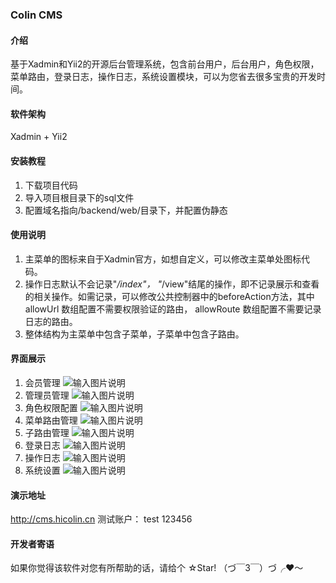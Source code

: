 ### Colin CMS

#### 介绍
基于Xadmin和Yii2的开源后台管理系统，包含前台用户，后台用户，角色权限，菜单路由，登录日志，操作日志，系统设置模块，可以为您省去很多宝贵的开发时间。

#### 软件架构
Xadmin + Yii2


#### 安装教程

1. 下载项目代码
2. 导入项目根目录下的sql文件
3. 配置域名指向/backend/web/目录下，并配置伪静态

#### 使用说明

1. 主菜单的图标来自于Xadmin官方，如想自定义，可以修改主菜单处图标代码。
2. 操作日志默认不会记录"*/index"， "*/view"结尾的操作，即不记录展示和查看的相关操作。如需记录，可以修改公共控制器中的beforeAction方法，其中 allowUrl 数组配置不需要权限验证的路由， allowRoute 数组配置不需要记录日志的路由。
3. 整体结构为主菜单中包含子菜单，子菜单中包含子路由。

#### 界面展示

1. 会员管理
![输入图片说明](https://images.gitee.com/uploads/images/2019/0326/214227_7649c480_1804453.png "member-list.png")
2. 管理员管理
![输入图片说明](https://images.gitee.com/uploads/images/2019/0326/215740_db04503a_1804453.png "user.png")
3. 角色权限配置
![输入图片说明](https://images.gitee.com/uploads/images/2019/0326/214447_07c61eae_1804453.png "role.png")
4. 菜单路由管理
![输入图片说明](https://images.gitee.com/uploads/images/2019/0326/214602_9f537ecc_1804453.png "menu.png")
5. 子路由管理
![输入图片说明](https://images.gitee.com/uploads/images/2019/0326/214707_6686649f_1804453.png "route.png")
6. 登录日志
![输入图片说明](https://images.gitee.com/uploads/images/2019/0326/215042_2ad6bfb8_1804453.png "login.png")
7. 操作日志
![输入图片说明](https://images.gitee.com/uploads/images/2019/0326/215551_34320f61_1804453.png "log.png")
8. 系统设置
![输入图片说明](https://images.gitee.com/uploads/images/2019/0326/215648_8d79791e_1804453.png "sys.png")

#### 演示地址
http://cms.hicolin.cn  测试账户： test  123456

#### 开发者寄语
如果你觉得该软件对您有所帮助的话，请给个 ☆Star! （づ￣3￣）づ╭❤～
